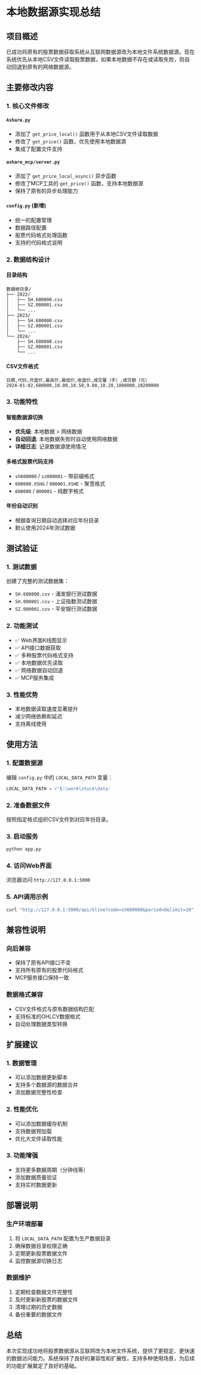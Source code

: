 # 本地数据源实现总结

## 项目概述

已成功将原有的股票数据获取系统从互联网数据源改为本地文件系统数据源。现在系统优先从本地CSV文件读取股票数据，如果本地数据不存在或读取失败，则自动回退到原有的网络数据源。

## 主要修改内容

### 1. 核心文件修改

#### `Ashare.py`
- 添加了 `get_price_local()` 函数用于从本地CSV文件读取数据
- 修改了 `get_price()` 函数，优先使用本地数据源
- 集成了配置文件支持

#### `ashare_mcp/server.py`
- 添加了 `get_price_local_async()` 异步函数
- 修改了MCP工具的 `get_price()` 函数，支持本地数据源
- 保持了原有的异步处理能力

#### `config.py` (新增)
- 统一的配置管理
- 数据路径配置
- 股票代码格式处理函数
- 支持的代码格式说明

### 2. 数据结构设计

#### 目录结构
```
数据根目录/
├── 2022/
│   ├── SH.600000.csv
│   ├── SZ.000001.csv
│   └── ...
├── 2023/
│   ├── SH.600000.csv
│   ├── SZ.000001.csv
│   └── ...
└── 2024/
    ├── SH.600000.csv
    ├── SZ.000001.csv
    └── ...
```

#### CSV文件格式
```csv
日期,代码,开盘价,最高价,最低价,收盘价,成交量（手）,成交额（元）
2024-01-02,600000,10.00,10.50,9.80,10.20,1000000,10200000
```

### 3. 功能特性

#### 智能数据源切换
- **优先级**: 本地数据 > 网络数据
- **自动回退**: 本地数据失败时自动使用网络数据
- **详细日志**: 记录数据源使用情况

#### 多格式股票代码支持
- `sh600000` / `sz000001` - 带前缀格式
- `600000.XSHG` / `000001.XSHE` - 聚宽格式
- `600000` / `000001` - 纯数字格式

#### 年份自动识别
- 根据查询日期自动选择对应年份目录
- 默认使用2024年测试数据

## 测试验证

### 1. 测试数据
创建了完整的测试数据集：
- `SH.600000.csv` - 浦发银行测试数据
- `SH.000001.csv` - 上证指数测试数据  
- `SZ.000001.csv` - 平安银行测试数据

### 2. 功能测试
- ✅ Web界面K线图显示
- ✅ API接口数据获取
- ✅ 多种股票代码格式支持
- ✅ 本地数据优先读取
- ✅ 网络数据自动回退
- ✅ MCP服务集成

### 3. 性能优势
- 本地数据读取速度显著提升
- 减少网络依赖和延迟
- 支持离线使用

## 使用方法

### 1. 配置数据源
编辑 `config.py` 中的 `LOCAL_DATA_PATH` 变量：
```python
LOCAL_DATA_PATH = r'E:\work\stock\data'
```

### 2. 准备数据文件
按照指定格式组织CSV文件到对应年份目录。

### 3. 启动服务
```bash
python app.py
```

### 4. 访问Web界面
浏览器访问 `http://127.0.0.1:5000`

### 5. API调用示例
```bash
curl "http://127.0.0.1:5000/api/kline?code=sh600000&period=D&limit=10"
```

## 兼容性说明

### 向后兼容
- 保持了原有API接口不变
- 支持所有原有的股票代码格式
- MCP服务接口保持一致

### 数据格式兼容
- CSV文件格式与原有数据结构匹配
- 支持标准的OHLCV数据格式
- 自动处理数据类型转换

## 扩展建议

### 1. 数据管理
- 可以添加数据更新脚本
- 支持多个数据源的数据合并
- 添加数据完整性检查

### 2. 性能优化
- 可以添加数据缓存机制
- 支持数据预加载
- 优化大文件读取性能

### 3. 功能增强
- 支持更多数据周期（分钟线等）
- 添加数据质量验证
- 支持实时数据更新

## 部署说明

### 生产环境部署
1. 将 `LOCAL_DATA_PATH` 配置为生产数据目录
2. 确保数据目录权限正确
3. 定期更新股票数据文件
4. 监控数据源切换日志

### 数据维护
1. 定期检查数据文件完整性
2. 及时更新新股票的数据文件
3. 清理过期的历史数据
4. 备份重要的数据文件

## 总结

本次实现成功地将股票数据源从互联网改为本地文件系统，提供了更稳定、更快速的数据访问能力。系统保持了良好的兼容性和扩展性，支持多种使用场景，为后续的功能扩展奠定了良好的基础。
